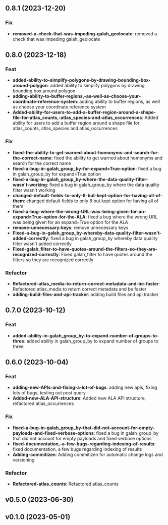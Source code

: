 ## 0.8.1 (2023-12-20)

### Fix

- **removed-a-check-that-was-impeding-galah_geolocate**: removed a check that was impeding galah_geolocate

## 0.8.0 (2023-12-18)

### Feat

- **added-ability-to-simplify-polygons-by-drawing-bounding-box-around-polygon**: added ability to simplify polygons by drawing bounding box around polygon
- **adding-ability-to-buffer-regions,-as-well-as-choose-your-coordinate-reference-system**: adding ability to buffer regions, as well as choose your coordinate reference system
- **Added-ability-for-users-to-add-a-buffer-region-around-a-shape-file-for-atlas_counts,-atlas_species-and-atlas_occurrences**: Added ability for users to add a buffer region around a shape file for atlas_counts, atlas_species and atlas_occurrences

### Fix

- **fixed-the-ability-to-get-warned-about-homonyms-and-search-for-the-correct-name**: fixed the ability to get warned about homonyms and search for the correct name
- **fixed-a-bug-in-galah_group_by-for-expand=True-option**: fixed a bug in galah_group_by for expand=True option
- **fixed-a-bug-in-galah_group_by-where-the-data-quality-filter-wasn't-working**: fixed a bug in galah_group_by where the data quality filter wasn't working
- **changed-default-fields-to-only-8-but-kept-option-for-having-all-of-them**: changed default fields to only 8 but kept option for having all of them
- **fixed-a-bug-where-the-wrong-URL-was-being-given-for-an-expand=True-option-for-the-ALA**: fixed a bug where the wrong URL was being given for an expand=True option for the ALA
- **remove-unnecessary-keys**: remove unnecessary keys
- **Fixed-a-bug-in-galah_group_by-whereby-data-quality-filter-wasn't-added-correctly**: fixed a bug in galah_group_by whereby data quality filter wasn't added correctly
- **Fixed-galah_filter-to-have-quotes-around-the-filters-so-they-are-recognized-correctly**: Fixed galah_filter to have quotes around the filters so they are recognized correctly

### Refactor

- **Refactored-atlas_media-to-return-correct-metadata-and-be-faster**: Refactored atlas_media to return correct metadata and be faster
- **adding-build-files-and-api-tracker**: adding build files and api tracker

## 0.7.0 (2023-10-12)

### Feat

- **added-ability-in-galah_group_by-to-expand-number-of-groups-to-three**: added ability in galah_group_by to expand number of groups to three

## 0.6.0 (2023-10-04)

### Feat

- **adding-new-APIs-and-fixing-a-lot-of-bugs**: adding new apis, fixing lots of bugs, testing out post query
- **Added-new-ALA-API-structure**: Added new ALA API structure, refactored atlas_occurrences

### Fix

- **fixed-a-bug-in-galah_group_by-that-did-not-account-for-empty-payloads-and-fixed-verbose-options**: fixed a bug in galah_group_by that did not account for empty payloads and fixed verbose options
- **fixed-documentation,-a-few-bugs-regarding-indexing-of-results**: fixed documentation, a few bugs regarding indexing of results
- **Adding-commitizen**: Adding commitizen for automatic change logs and versioning

### Refactor

- **Refactored-atlas_counts**: Refactored atlas_counts

## v0.5.0 (2023-06-30)

## v0.1.0 (2023-05-01)
